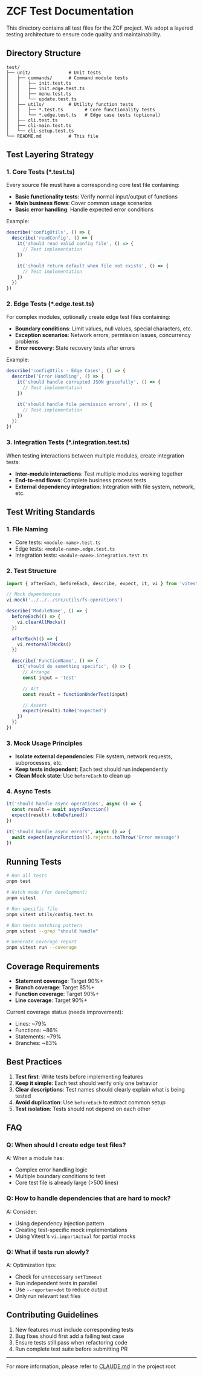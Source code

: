# ZCF Test Documentation

This directory contains all test files for the ZCF project. We adopt a layered testing architecture to ensure code quality and maintainability.

## Directory Structure

```
test/
├── unit/              # Unit tests
│   ├── commands/      # Command module tests
│   │   ├── init.test.ts
│   │   ├── init.edge.test.ts
│   │   ├── menu.test.ts
│   │   └── update.test.ts
│   ├── utils/         # Utility function tests
│   │   ├── *.test.ts        # Core functionality tests
│   │   └── *.edge.test.ts   # Edge case tests (optional)
│   ├── cli.test.ts
│   ├── cli-main.test.ts
│   └── cli-setup.test.ts
└── README.md          # This file
```

## Test Layering Strategy

### 1. Core Tests (\*.test.ts)

Every source file must have a corresponding core test file containing:

- **Basic functionality tests**: Verify normal input/output of functions
- **Main business flows**: Cover common usage scenarios
- **Basic error handling**: Handle expected error conditions

Example:

```typescript
describe('configUtils', () => {
  describe('readConfig', () => {
    it('should read valid config file', () => {
      // Test implementation
    })

    it('should return default when file not exists', () => {
      // Test implementation
    })
  })
})
```

### 2. Edge Tests (\*.edge.test.ts)

For complex modules, optionally create edge test files containing:

- **Boundary conditions**: Limit values, null values, special characters, etc.
- **Exception scenarios**: Network errors, permission issues, concurrency problems
- **Error recovery**: State recovery tests after errors

Example:

```typescript
describe('configUtils - Edge Cases', () => {
  describe('Error Handling', () => {
    it('should handle corrupted JSON gracefully', () => {
      // Test implementation
    })

    it('should handle file permission errors', () => {
      // Test implementation
    })
  })
})
```

### 3. Integration Tests (\*.integration.test.ts)

When testing interactions between multiple modules, create integration tests:

- **Inter-module interactions**: Test multiple modules working together
- **End-to-end flows**: Complete business process tests
- **External dependency integration**: Integration with file system, network, etc.

## Test Writing Standards

### 1. File Naming

- Core tests: `<module-name>.test.ts`
- Edge tests: `<module-name>.edge.test.ts`
- Integration tests: `<module-name>.integration.test.ts`

### 2. Test Structure

```typescript
import { afterEach, beforeEach, describe, expect, it, vi } from 'vitest'

// Mock dependencies
vi.mock('../../../src/utils/fs-operations')

describe('ModuleName', () => {
  beforeEach(() => {
    vi.clearAllMocks()
  })

  afterEach(() => {
    vi.restoreAllMocks()
  })

  describe('FunctionName', () => {
    it('should do something specific', () => {
      // Arrange
      const input = 'test'

      // Act
      const result = functionUnderTest(input)

      // Assert
      expect(result).toBe('expected')
    })
  })
})
```

### 3. Mock Usage Principles

- **Isolate external dependencies**: File system, network requests, subprocesses, etc.
- **Keep tests independent**: Each test should run independently
- **Clean Mock state**: Use `beforeEach` to clean up

### 4. Async Tests

```typescript
it('should handle async operations', async () => {
  const result = await asyncFunction()
  expect(result).toBeDefined()
})

it('should handle async errors', async () => {
  await expect(asyncFunction()).rejects.toThrow('Error message')
})
```

## Running Tests

```bash
# Run all tests
pnpm test

# Watch mode (for development)
pnpm vitest

# Run specific file
pnpm vitest utils/config.test.ts

# Run tests matching pattern
pnpm vitest --grep "should handle"

# Generate coverage report
pnpm vitest run --coverage
```

## Coverage Requirements

- **Statement coverage**: Target 90%+
- **Branch coverage**: Target 85%+
- **Function coverage**: Target 90%+
- **Line coverage**: Target 90%+

Current coverage status (needs improvement):

- Lines: ~79%
- Functions: ~86%
- Statements: ~79%
- Branches: ~83%

## Best Practices

1. **Test first**: Write tests before implementing features
2. **Keep it simple**: Each test should verify only one behavior
3. **Clear descriptions**: Test names should clearly explain what is being tested
4. **Avoid duplication**: Use `beforeEach` to extract common setup
5. **Test isolation**: Tests should not depend on each other

## FAQ

### Q: When should I create edge test files?

A: When a module has:

- Complex error handling logic
- Multiple boundary conditions to test
- Core test file is already large (>500 lines)

### Q: How to handle dependencies that are hard to mock?

A: Consider:

- Using dependency injection pattern
- Creating test-specific mock implementations
- Using Vitest's `vi.importActual` for partial mocks

### Q: What if tests run slowly?

A: Optimization tips:

- Check for unnecessary `setTimeout`
- Run independent tests in parallel
- Use `--reporter=dot` to reduce output
- Only run relevant test files

## Contributing Guidelines

1. New features must include corresponding tests
2. Bug fixes should first add a failing test case
3. Ensure tests still pass when refactoring code
4. Run complete test suite before submitting PR

---

For more information, please refer to [CLAUDE.md](../CLAUDE.md#测试规范) in the project root
